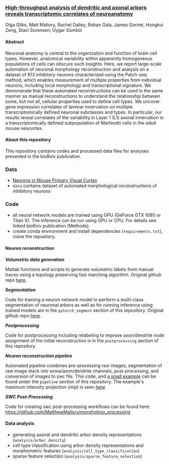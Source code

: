 ### [High-throughput analysis of dendritic and axonal arbors reveals transcriptomic correlates of neuroanatomy](https://www.biorxiv.org/content/10.1101/2022.03.07.482900v2)
Olga Gliko, Matt Mallory, Rachel Dalley, Rohan Gala, James Gornet, Hongkui Zeng, Staci Sorensen, Uygar Sümbül

#### Abstract
Neuronal anatomy is central to the organization and function of brain cell types. However, anatomical variability within apparently homogeneous populations of cells can obscure such insights. Here, we report large-scale automation of neuronal morphology reconstruction and analysis on a dataset of 813 inhibitory neurons characterized using the Patch-seq method, which enables measurement of multiple properties from individual neurons, including local morphology and transcriptional signature. We demonstrate that these automated reconstructions can be used in the same manner as manual reconstructions to understand the relationship between some, but not all, cellular properties used to define cell types. We uncover gene expression correlates of laminar innervation on multiple transcriptomically defined neuronal subclasses and types. In particular, our results reveal correlates of the variability in Layer 1 (L1) axonal innervation in a transcriptomically defined subpopulation of Martinotti cells in the adult mouse neocortex.


#### About this repository
This repository contains codes and processed data files for analyses presented in the bioRxiv publication.

### Data

 - [Neurons in Mouse Primary Visual Cortex](https://portal.brain-map.org/explore/classes/multimodal-characterization)
 - `data` contains dataset of automated morphological reconstructions of inhibitory neurons
 
 
### Code

- all neural network models are trained using GPU (GeForce GTX 1080 or Titan X). The inference can be run using GPU or CPU. For details see linked bioRxiv publication (Methods).
- create conda environment and install dependencies (`requirements.txt`), clone the repository.

#### Neuron reconstruction

***Volumetric data generation***

Matlab functions and scripts to generate volumetric labels from manual traces using a topology preserving fast marching algorithm.
Original github repo [here](https://github.com/rhngla/topo-preserve-fastmarching).

***Segmentation***

Code for training a neuron network model to perform a multi-class segmentation of neuronal arbors as well as for running inference using trained models are in the `pytorch_segment` section of this repository.
Original github repo [here](https://github.com/jgornet/NeuroTorch).

***Postprocessing***

Code for postprocessing including relabeling to improve axon/dendrite node assignment of the initial reconstruction is in the `postprocessing` section of this repository.

***Neuron reconstruction pipeline***

Automated pipeline combines pre-processing raw images, segmentation of raw image stack into soma/axon/dendrite channels, post-processing, and conversion of images to swc file. This code, and [a small example](https://github.com/ogliko/patchseq-autorecon/blob/master/pipeline/example_pipeline.sh) can be found under the `pipeline` section of this repository. The example's maximum intensity projection (mip) is seen [here](https://github.com/ogliko/patchseq-autorecon/blob/master/pipeline/Example_Specimen_2112/example_specimen.PNG) 
 
***SWC Post-Processing***

Code for creating swc post-processing workflows can be found here:
 https://github.com/MatthewMallory/morphology_processing 

#### Data analysis

 - generating axonal and dendritic arbor density representations (`analysis/arbor_density`)
 - cell type classification using arbor density representations and morphometric features (`analysis/cell_type_classification`)
 - sparse feature selection (`analysis/sparse_feature_selection`)